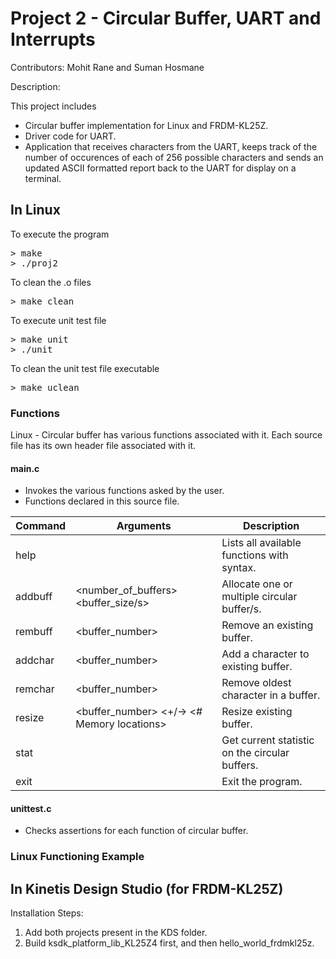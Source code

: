 # Project 2 - Circular Buffer, UART and Interrupts

Contributors: Mohit Rane and Suman Hosmane

Description:

This project includes 
- Circular buffer implementation for Linux and FRDM-KL25Z.
- Driver code for UART.
- Application that receives characters from the UART, keeps track of the number of occurences of each of 256 possible characters and sends an updated ASCII formatted report back to the UART for display on a terminal.

## In Linux
To execute the program
<pre>
> make
> ./proj2
</pre>

To clean the .o files
<pre>
> make clean
</pre>

To execute unit test file
<pre>
> make unit
> ./unit
</pre>

To clean the unit test file executable
<pre>
> make uclean
</pre>

### Functions

Linux - Circular buffer has various functions associated with it.
Each source file has its own header file associated with it.

#### main.c
- Invokes the various functions asked by the user.
- Functions declared in this source file.

Command | Arguments	| Description
-------	| ---------	| -----------
help | <none>	| Lists all available functions with syntax.
addbuff | <number_of_buffers> <buffer_size/s> | Allocate one or multiple circular buffer/s.
rembuff | <buffer_number> | Remove an existing buffer.
addchar | <buffer_number> <Character> | Add a character to existing buffer.
remchar | <buffer_number> | Remove oldest character in a buffer.
resize |	<buffer_number> <+/-> <# Memory locations> | Resize existing buffer.
stat | <none> | Get current statistic on the circular buffers.
exit | <none> | Exit the program.

#### unittest.c
- Checks assertions for each function of circular buffer.

### Linux Functioning Example


## In Kinetis Design Studio (for FRDM-KL25Z)
Installation Steps:
1. Add both projects present in the KDS folder.
2. Build ksdk_platform_lib_KL25Z4 first, and then hello_world_frdmkl25z.
